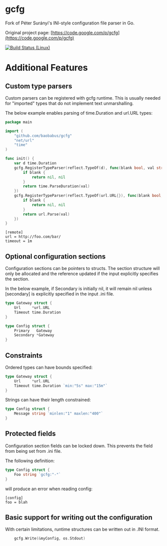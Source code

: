 # gcfg
Fork of Péter Surányi's INI-style configuration file parser in Go.

Original project page: [https://code.google.com/p/gcfg](https://code.google.com/p/gcfg)

[![Build Status (Linux)](https://travis-ci.org/baobabus/gcfg.svg?branch=master)](https://travis-ci.org/baobabus/gcfg)

# Additional Features

## Custom type parsers

Custom parsers can be registered with gcfg runtime. This is usually needed for "imported" types that do not implement text unmarshalling.

The below example enables parsing of time.Duration and url.URL types:

```go
package main

import (
	"github.com/baobabus/gcfg"
	"net/url"
	"time"
)

func init() {
	var d time.Duration
	gcfg.RegisterTypeParser(reflect.TypeOf(d), func(blank bool, val string) (interface{}, error) {
		if blank {
			return nil, nil
		}
		return time.ParseDuration(val)
	})
	gcfg.RegisterTypeParser(reflect.TypeOf(url.URL{}), func(blank bool, val string) (interface{}, error) {
		if blank {
			return nil, nil
		}
		return url.Parse(val)
	})
}
```

```
[remote]
url = http://foo.com/bar/
timeout = 1m
```

## Optional configuration sections

Configuration sections can be pointers to structs. The section structure will only be allocated and the reference updated if the input explicitly specifies the section.

In the below example, if Secondary is initially nil, it will remain nil unless [secondary] is explicitly specified in the input .ini file.

```go
type Gateway struct {
	Url     *url.URL
	Timeout time.Duration
}

type Config struct {
	Primary   Gateway
	Secondary *Gateway
}
```

## Constraints

Ordered types can have bounds specified:

```go
type Gateway struct {
	Url     *url.URL
	Timeout time.Duration `min:"5s" max:"15m"`
}
```

Strings can have their length constrained:

```go
type Config struct {
	Message string `minlen:"1" maxlen:"400"`
}
```

## Protected fields

Configuration section fields can be locked down. This prevents the field from being set from .ini file.

The following definition:

```go
type Config struct {
	Foo string `gcfg:"-"`
}
```

will produce an error when reading config:

```
[config]
foo = blah
```

## Basic support for writing out the configuration

With certain limitations, runtime structures can be written out in .INI format.

```go
	gcfg.Write(&myConfig, os.Stdout)
```
